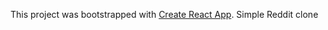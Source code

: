This project was bootstrapped with [Create React App](https://github.com/facebook/create-react-app).
Simple Reddit clone
